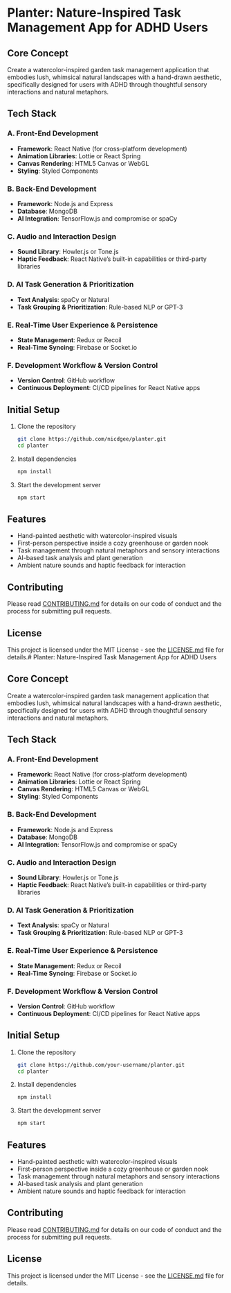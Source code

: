 # Planter: Nature-Inspired Task Management App for ADHD Users

## Core Concept
Create a watercolor-inspired garden task management application that embodies lush, whimsical natural landscapes with a hand-drawn aesthetic, specifically designed for users with ADHD through thoughtful sensory interactions and natural metaphors.

## Tech Stack

### A. Front-End Development
- **Framework**: React Native (for cross-platform development)
- **Animation Libraries**: Lottie or React Spring
- **Canvas Rendering**: HTML5 Canvas or WebGL
- **Styling**: Styled Components

### B. Back-End Development
- **Framework**: Node.js and Express
- **Database**: MongoDB
- **AI Integration**: TensorFlow.js and compromise or spaCy

### C. Audio and Interaction Design
- **Sound Library**: Howler.js or Tone.js
- **Haptic Feedback**: React Native’s built-in capabilities or third-party libraries

### D. AI Task Generation & Prioritization
- **Text Analysis**: spaCy or Natural
- **Task Grouping & Prioritization**: Rule-based NLP or GPT-3

### E. Real-Time User Experience & Persistence
- **State Management**: Redux or Recoil
- **Real-Time Syncing**: Firebase or Socket.io

### F. Development Workflow & Version Control
- **Version Control**: GitHub workflow
- **Continuous Deployment**: CI/CD pipelines for React Native apps

## Initial Setup
1. Clone the repository
   ```bash
   git clone https://github.com/nicdgee/planter.git
   cd planter
   ```

2. Install dependencies
   ```bash
   npm install
   ```

3. Start the development server
   ```bash
   npm start
   ```

## Features
- Hand-painted aesthetic with watercolor-inspired visuals
- First-person perspective inside a cozy greenhouse or garden nook
- Task management through natural metaphors and sensory interactions
- AI-based task analysis and plant generation
- Ambient nature sounds and haptic feedback for interaction

## Contributing
Please read [CONTRIBUTING.md](CONTRIBUTING.md) for details on our code of conduct and the process for submitting pull requests.

## License
This project is licensed under the MIT License - see the [LICENSE.md](LICENSE.md) file for details.# Planter: Nature-Inspired Task Management App for ADHD Users

## Core Concept
Create a watercolor-inspired garden task management application that embodies lush, whimsical natural landscapes with a hand-drawn aesthetic, specifically designed for users with ADHD through thoughtful sensory interactions and natural metaphors.

## Tech Stack

### A. Front-End Development
- **Framework**: React Native (for cross-platform development)
- **Animation Libraries**: Lottie or React Spring
- **Canvas Rendering**: HTML5 Canvas or WebGL
- **Styling**: Styled Components

### B. Back-End Development
- **Framework**: Node.js and Express
- **Database**: MongoDB
- **AI Integration**: TensorFlow.js and compromise or spaCy

### C. Audio and Interaction Design
- **Sound Library**: Howler.js or Tone.js
- **Haptic Feedback**: React Native’s built-in capabilities or third-party libraries

### D. AI Task Generation & Prioritization
- **Text Analysis**: spaCy or Natural
- **Task Grouping & Prioritization**: Rule-based NLP or GPT-3

### E. Real-Time User Experience & Persistence
- **State Management**: Redux or Recoil
- **Real-Time Syncing**: Firebase or Socket.io

### F. Development Workflow & Version Control
- **Version Control**: GitHub workflow
- **Continuous Deployment**: CI/CD pipelines for React Native apps

## Initial Setup
1. Clone the repository
   ```bash
   git clone https://github.com/your-username/planter.git
   cd planter
   ```

2. Install dependencies
   ```bash
   npm install
   ```

3. Start the development server
   ```bash
   npm start
   ```

## Features
- Hand-painted aesthetic with watercolor-inspired visuals
- First-person perspective inside a cozy greenhouse or garden nook
- Task management through natural metaphors and sensory interactions
- AI-based task analysis and plant generation
- Ambient nature sounds and haptic feedback for interaction

## Contributing
Please read [CONTRIBUTING.md](CONTRIBUTING.md) for details on our code of conduct and the process for submitting pull requests.

## License
This project is licensed under the MIT License - see the [LICENSE.md](LICENSE.md) file for details.
